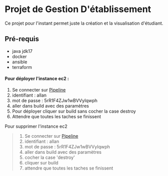# Projet de Gestion D'établissement

Ce projet pour l'instant permet juste la création et la visualisation d'étudiant.


## Pré-requis
* java jdk17
* docker
* ansible
* terraform


#### Pour déployer l'instance ec2 :
1. Se connecter sur [Pipeline](http://146.59.154.110:8080/job/GestionEtudiant/)
2. identifiant : allan
3. mot de passe : 5rR1F4ZJw1wBVVyIqwph
4. aller dans build avec des paramètres
5. Pour déployer cliquer sur build sans cocher la case destroy
6. Attendre que toutes les taches se finissent

Pour supprimer l'instance ec2
> 1. Se connecter sur [Pipeline](http://146.59.154.110:8080/job/GestionEtudiant/)
> 2. identifiant : allan
> 3. mot de passe : 5rR1F4ZJw1wBVVyIqwph
> 4. aller dans build avec des paramètres
> 5. cocher la case 'destroy'
> 6. cliquer sur build
> 7. attendre que toutes les taches se finissent